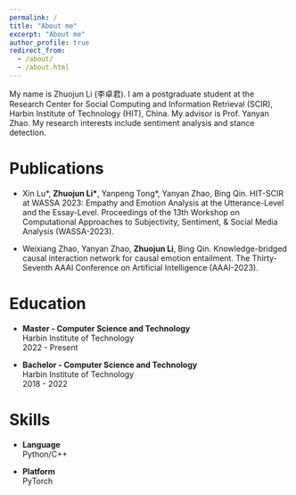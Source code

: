 ```yaml
---
permalink: /
title: "About me"
excerpt: "About me"
author_profile: true
redirect_from: 
  - /about/
  - /about.html
---
```


My name is Zhuojun Li (李卓君). I am a postgraduate student at the Research Center for Social Computing and Information Retrieval (SCIR), Harbin Institute of Technology (HIT), China. My advisor is Prof. Yanyan Zhao. My research interests include sentiment analysis and stance detection.

Publications
======
- Xin Lu*, **Zhuojun Li\***, Yanpeng Tong*, Yanyan Zhao, Bing Qin. HIT-SCIR at WASSA 2023: Empathy and Emotion Analysis at the Utterance-Level and the Essay-Level. Proceedings of the 13th Workshop on Computational Approaches to Subjectivity, Sentiment, & Social Media Analysis (WASSA-2023).  

- Weixiang Zhao, Yanyan Zhao, **Zhuojun Li**, Bing Qin. Knowledge-bridged causal interaction network for causal emotion entailment. The Thirty-Seventh AAAI Conference on Artificial Intelligence (AAAI-2023).

Education
======
- **Master - Computer Science and Technology**  
Harbin Institute of Technology  
2022 - Present  
  
- **Bachelor - Computer Science and Technology**  
Harbin Institute of Technology  
2018 - 2022  

Skills
======
- **Language**  
Python/C++  

- **Platform**  
PyTorch  
